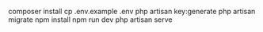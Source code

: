 composer install
cp .env.example .env
php artisan key:generate
php artisan migrate
npm install
npm run dev
php artisan serve
